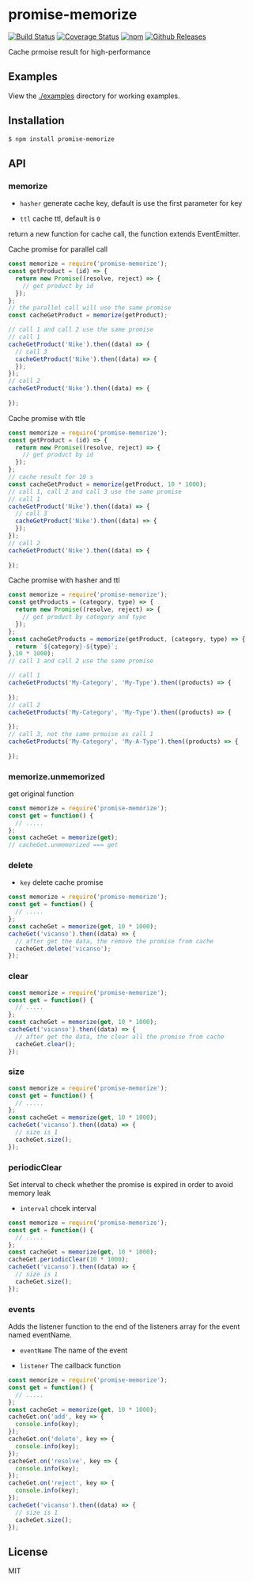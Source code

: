 # promise-memorize 

[![Build Status](https://travis-ci.org/vicanso/promise-memorize.svg?style=flat-square)](https://travis-ci.org/vicanso/promise-memorize)
[![Coverage Status](https://img.shields.io/coveralls/vicanso/promise-memorize/master.svg?style=flat)](https://coveralls.io/r/vicanso/promise-memorize?branch=master)
[![npm](http://img.shields.io/npm/v/promise-memorize.svg?style=flat-square)](https://www.npmjs.org/package/promise-memorize)
[![Github Releases](https://img.shields.io/npm/dm/promise-memorize.svg?style=flat-square)](https://github.com/vicanso/promise-memorize)

Cache prmoise result for high-performance

## Examples

View the [./examples](examples) directory for working examples. 

## Installation

```bash
$ npm install promise-memorize
``` 

## API

### memorize

- `hasher` generate cache key, default is use the first parameter for key

- `ttl` cache ttl, default is `0`

return a new function for cache call, the function extends EventEmitter.



Cache promise for parallel call

```js
const memorize = require('promise-memorize');
const getProduct = (id) => {
  return new Promise((resolve, reject) => {
    // get product by id
  });
};
// the parallel call will use the same promise
const cacheGetProduct = memorize(getProduct);

// call 1 and call 2 use the same promise
// call 1
cacheGetProduct('Nike').then((data) => {
  // call 3
  cacheGetProduct('Nike').then((data) => {
  });
});
// call 2
cacheGetProduct('Nike').then((data) => {
  
});
```

Cache promise with ttle

```js
const memorize = require('promise-memorize');
const getProduct = (id) => {
  return new Promise((resolve, reject) => {
    // get product by id
  });
};
// cache result for 10 s
const cacheGetProduct = memorize(getProduct, 10 * 1000);
// call 1, call 2 and call 3 use the same promise
// call 1
cacheGetProduct('Nike').then((data) => {
  // call 3
  cacheGetProduct('Nike').then((data) => {
  });
});
// call 2
cacheGetProduct('Nike').then((data) => {
  
});
```

Cache promise with hasher and ttl


```js
const memorize = require('promise-memorize');
const getProducts = (category, type) => {
  return new Promise((resolve, reject) => {
    // get product by category and type
  });
};
const cacheGetProducts = memorize(getProduct, (category, type) => {
  return `${category}-${type}`;
},10 * 1000);
// call 1 and call 2 use the same promise

// call 1
cacheGetProducts('My-Category', 'My-Type').then((products) => {
  
});
// call 2
cacheGetProducts('My-Category', 'My-Type').then((products) => {
  
});
// call 3, not the same prmoise as call 1
cacheGetProducts('My-Category', 'My-A-Type').then((products) => {
  
});
```

### memorize.unmemorized

get original function

```js
const memorize = require('promise-memorize');
const get = function() {
  // .....
};
const cacheGet = memorize(get);
// cacheGet.unmemorized === get
```

### delete

- `key` delete cache promise

```js
const memorize = require('promise-memorize');
const get = function() {
  // .....
};
const cacheGet = memorize(get, 10 * 1000);
cacheGet('vicanso').then((data) => {
  // after get the data, the remove the promise from cache
  cacheGet.delete('vicanso');
});
```

### clear

```js
const memorize = require('promise-memorize');
const get = function() {
  // .....
};
const cacheGet = memorize(get, 10 * 1000);
cacheGet('vicanso').then((data) => {
  // after get the data, the clear all the promise from cache
  cacheGet.clear();
});
```

### size

```js
const memorize = require('promise-memorize');
const get = function() {
  // .....
};
const cacheGet = memorize(get, 10 * 1000);
cacheGet('vicanso').then((data) => {
  // size is 1
  cacheGet.size();
});
```
### periodicClear

Set interval to check whether the promise is expired in order to avoid memory leak 

- `interval` chcek interval

```js
const memorize = require('promise-memorize');
const get = function() {
  // .....
};
const cacheGet = memorize(get, 10 * 1000);
cacheGet.periodicClear(10 * 1000);
cacheGet('vicanso').then((data) => {
  // size is 1
  cacheGet.size();
});
```

### events

Adds the listener function to the end of the listeners array for the event named eventName. 

- `eventName` The name of the event

- `listener` The callback function


```js
const memorize = require('promise-memorize');
const get = function() {
  // .....
};
const cacheGet = memorize(get, 10 * 1000);
cacheGet.on('add', key => {
  console.info(key);
});
cacheGet.on('delete', key => {
  console.info(key);
});
cacheGet.on('resolve', key => {
  console.info(key);
});
cacheGet.on('reject', key => {
  console.info(key);
});
cacheGet('vicanso').then((data) => {
  // size is 1
  cacheGet.size();
});
```

## License

MIT